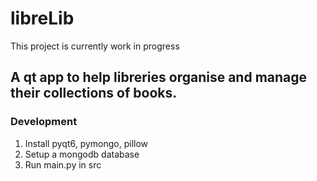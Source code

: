# libreLib

This project is currently work in progress

## A qt app to help libreries organise and manage their collections of books.

### Development

1. Install pyqt6, pymongo, pillow
1. Setup a mongodb database
1. Run main.py in src
